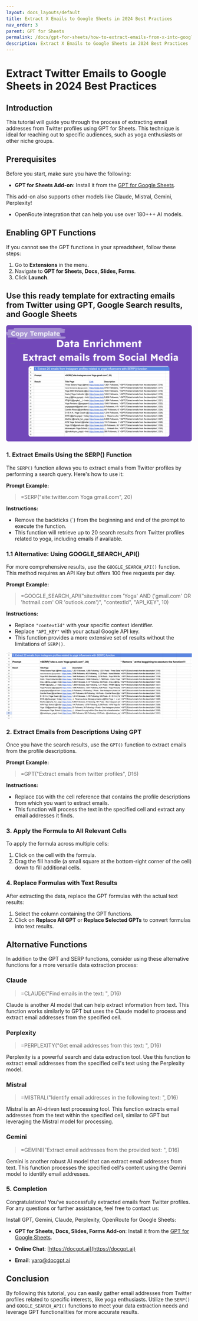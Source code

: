 ```yaml
---
layout: docs_layouts/default
title: Extract X Emails to Google Sheets in 2024 Best Practices
nav_order: 3
parent: GPT for Sheets
permalink: /docs/gpt-for-sheets/how-to-extract-emails-from-x-into-google-sheets-2024-guide
description: Extract X Emails to Google Sheets in 2024 Best Practices
---
```



# Extract Twitter Emails to Google Sheets in 2024 Best Practices

## Introduction

This tutorial will guide you through the process of extracting email addresses from Twitter profiles using GPT for Sheets. This technique is ideal for reaching out to specific audiences, such as yoga enthusiasts or other niche groups.

## Prerequisites

Before you start, make sure you have the following:
- **GPT for Sheets Add-on**: Install it from the [GPT for Google Sheets](https://workspace.google.com/u/0/marketplace/app/gpt_for_sheets_docs_forms_slides/466607203252).

This add-on also supports other models like Claude, Mistral, Gemini, Perplexity!
+ OpenRoute integration that can help you use over 180+++ AI models.

## Enabling GPT Functions

If you cannot see the GPT functions in your spreadsheet, follow these steps:

1. Go to **Extensions** in the menu.
2. Navigate to **GPT for Sheets, Docs, Slides, Forms**.
3. Click **Launch**.

## Use this ready template for extracting emails from Twitter using GPT, Google Search results, and Google Sheets

<a rel="nofollow" target="_blank" href="https://docs.google.com/spreadsheets/d/1NGwuIUOJxdWUsFvXqtpQczZ8uaAEY4ZvwS68OV-1_wg/template/preview">
  <img src="https://github.com/skiffer/hydra-docgpt.ai/blob/main/images/prev-extract-emails.png?raw=true" alt="gpt for sheets">
</a>

### 1. Extract Emails Using the SERP() Function

The `SERP()` function allows you to extract emails from Twitter profiles by performing a search query. Here's how to use it:

**Prompt Example:**

> =SERP("site:twitter.com Yoga gmail.com", 20)

**Instructions:**

- Remove the backticks (`) from the beginning and end of the prompt to execute the function.
- This function will retrieve up to 20 search results from Twitter profiles related to yoga, including emails if available.

### 1.1 Alternative: Using GOOGLE_SEARCH_API()

For more comprehensive results, use the `GOOGLE_SEARCH_API()` function. This method requires an API Key but offers 100 free requests per day.

**Prompt Example:**

> =GOOGLE_SEARCH_API("site:twitter.com 'Yoga' AND ('gmail.com' OR 'hotmail.com' OR 'outlook.com')", "contextId", "API_KEY", 10)

**Instructions:**

- Replace `"contextId"` with your specific context identifier.
- Replace `"API_KEY"` with your actual Google API key.
- This function provides a more extensive set of results without the limitations of `SERP()`.

![Extract emails from Twitter in Google Sheets](https://github.com/skiffer/hydra-docgpt.ai/blob/main/images/article-extract-emails-twitter.png?raw=true)

### 2. Extract Emails from Descriptions Using GPT

Once you have the search results, use the `GPT()` function to extract emails from the profile descriptions.

**Prompt Example:**

> =GPT("Extract emails from twitter profiles", D16)

**Instructions:**

- Replace `D16` with the cell reference that contains the profile descriptions from which you want to extract emails.
- This function will process the text in the specified cell and extract any email addresses it finds.

### 3. Apply the Formula to All Relevant Cells

To apply the formula across multiple cells:

1. Click on the cell with the formula.
2. Drag the fill handle (a small square at the bottom-right corner of the cell) down to fill additional cells.

### 4. Replace Formulas with Text Results

After extracting the data, replace the GPT formulas with the actual text results:

1. Select the column containing the GPT functions.
2. Click on **Replace All GPT** or **Replace Selected GPTs** to convert formulas into text results.

## Alternative Functions

In addition to the GPT and SERP functions, consider using these alternative functions for a more versatile data extraction process:

### Claude

> =CLAUDE("Find emails in the text: ", D16)

Claude is another AI model that can help extract information from text. This function works similarly to GPT but uses the Claude model to process and extract email addresses from the specified cell.

### Perplexity

> =PERPLEXITY("Get email addresses from this text: ", D16)

Perplexity is a powerful search and data extraction tool. Use this function to extract email addresses from the specified cell's text using the Perplexity model.

### Mistral

> =MISTRAL("Identify email addresses in the following text: ", D16)

Mistral is an AI-driven text processing tool. This function extracts email addresses from the text within the specified cell, similar to GPT but leveraging the Mistral model for processing.

### Gemini

> =GEMINI("Extract email addresses from the provided text: ", D16)

Gemini is another robust AI model that can extract email addresses from text. This function processes the specified cell's content using the Gemini model to identify email addresses.

### 5. Completion

Congratulations! You’ve successfully extracted emails from Twitter profiles. For any questions or further assistance, feel free to contact us:

Install GPT, Gemini, Claude, Perplexity, OpenRoute for Google Sheets:
- **GPT for Sheets, Docs, Slides, Forms Add-on**: Install it from the [GPT for Google Sheets](https://workspace.google.com/u/0/marketplace/app/gpt_for_sheets_docs_forms_slides/466607203252).

- **Online Chat**: [https://docgpt.ai](https://docgpt.ai)
- **Email**: yaro@docgpt.ai

## Conclusion

By following this tutorial, you can easily gather email addresses from Twitter profiles related to specific interests, like yoga enthusiasts. Utilize the `SERP()` and `GOOGLE_SEARCH_API()` functions to meet your data extraction needs and leverage GPT functionalities for more accurate results.